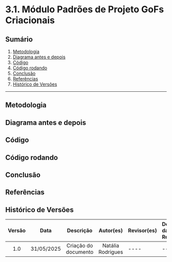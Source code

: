# 3.1. Módulo Padrões de Projeto GoFs Criacionais

## Sumário
1. [Metodologia](#metodologia)
2. [Diagrama antes e depois](#diagrama-antes-e-depois)
3. [Código](#código)
4. [Código rodando](#código-rodando)
5. [Conclusão](#conclusão)
6. [Referências](#referências)
7. [Histórico de Versões](#histórico-de-versões)

---

## Metodologia

## Diagrama antes e depois

## Código

## Código rodando

## Conclusão

## Referências

## Histórico de Versões

| Versão |    Data    |        Descrição         |    Autor(es)    |  Revisor(es)     |  Detalhes da Revisão  |  
| :----: | :--------: | :----------------------: | :-------------: | :----------------| :---------------------|
|  1.0   | 31/05/2025 |   Criação do documento   | Natália Rodrigues | ---- | -----|
